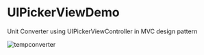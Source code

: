 # UIPickerViewDemo
Unit Converter using UIPickerViewController in MVC design pattern


![tempconverter](https://user-images.githubusercontent.com/22715216/32969729-64ffa652-cc10-11e7-8aa0-57ca83a43616.gif)

